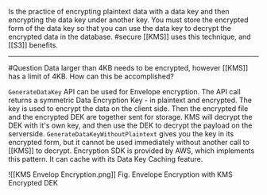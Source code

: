 Is the practice of encrypting plaintext data with a data key and then encrypting the data key under another key. You must store the encrypted form of the data key so that you can use the data key to decrypt the encrypted data in the database. #secure 
[[KMS]] uses this technique, and [[S3]] benefits.

---

#Question  Data larger than 4KB needs to be encrypted, however [[KMS]] has a limit of 4KB. How can this be accomplished?

 `GenerateDataKey` API can be used for Envelope encryption. 
 The API call returns a symmetric Data Encryption Key - in plaintext and encrypted. The key is used to encrypt the data on the client side. 
 Then the encrypted file and the encrypted DEK are together sent for storage. KMS will decrypt the DEK with it's own key, and then use the DEK to decrypt the payload on the serverside. 
 `GenerateDataKeyWithoutPlaintext` gives you the key in its encrypted form, but it cannot be used immediately without another call to [[KMS]] to decrypt. Encryption SDK is provided by AWS, which implements this pattern. It can cache with its Data Key Caching feature.
 
![[KMS Envelop Encryption.png]]
Fig. Envelope Encryption with KMS Encrypted DEK
